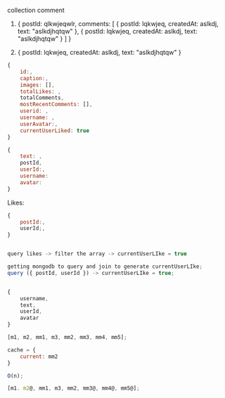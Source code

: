 collection comment

1. {
    postId: qlkwjeqwlr,
    comments: [
        {
            postId: lqkwjeq,
            createdAt: aslkdj,
            text: "aslkdjhqtqw"
        },
        {
            postId: lqkwjeq,
            createdAt: aslkdj,
            text: "aslkdjhqtqw"
        }
    ]
}

2. {
    postId: lqkwjeq,
    createdAt: aslkdj,
    text: "aslkdjhqtqw"
}

```js
{
    id:,
    caption:,
    images: [],
    totalLikes: ,
    totalComments,
    mostRecentComments: [],
    userid: ,
    username: ,
    userAvatar:, 
    currentUserLiked: true
}
```

```js
{
    text: ,
    postId,
    userId:,
    username:
    avatar:
}
```

Likes: 
```js
{
    postId:,
    userId;,
}


query likes -> filter the array -> currentUserLIke = true

getting mongodb to query and join to generate currentUserLIke;
query ({ postId, userId }) -> currentUserLIke = true;


{
    username,
    text,
    userId,
    avatar
}

[m1, m2, mm1, m3, mm2, mm3, mm4, mm5];

cache = {
    current: mm2
}

O(n);

[m1. m2@, mm1, m3, mm2, mm3@, mm4@, mm5@];